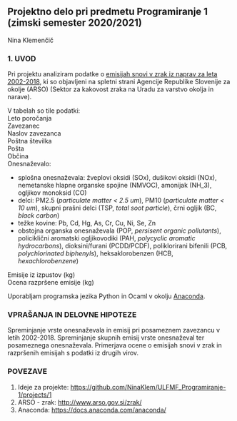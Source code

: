## Projektno delo pri predmetu Programiranje 1 (zimski semester 2020/2021) 

Nina Klemenčič

### 1. UVOD
Pri projektu analiziram podatke o [emisijah snovi v zrak iz naprav za leta 2002-2018](http://okolje.arso.gov.si/onesnazevanje_zraka/devices), ki so objavljeni na spletni strani Agencije Republike Slovenije za okolje (ARSO) (Sektor za kakovost zraka na Uradu za varstvo okolja in narave). 

V tabelah so tile podatki:  
Leto poročanja  
Zavezanec  
Naslov zavezanca  
Poštna številka  
Pošta  
Občina  
Onesnaževalo:  
  - splošna onesnaževala: žveplovi oksidi (SOx), dušikovi oksidi (NOx), nemetanske hlapne organske spojine (NMVOC), amonijak (NH_3), ogljikov monoksid (CO)  
  - delci: PM2.5 (*particulate matter < 2.5 um*), PM10 (*particulate matter < 10 um*), skupni prašni delci (TSP, *total soot particle*), črni ogljik (BC, *black carbon*)  
  - težke kovine: Pb, Cd, Hg, As, Cr, Cu, Ni, Se, Zn  
  - obstojna organska onesnaževala (POP, *persisent organic pollutants*), policiklični aromatski ogljikovodiki (PAH, *polycyclic aromatic hydrocarbons*), dioksini/furani (PCDD/PCDF), poliklorirani bifenili (PCB, *polychlorinated biphenyls*), heksaklorobenzen (HCB, *hexachlorobenzene*)  
  
Emisije iz izpustov (kg)  
Ocena razpršene emisije (kg)  

Uporabljam programska jezika Python in Ocaml v okolju [Anaconda](https://docs.anaconda.com/anaconda/).

### VPRAŠANJA IN DELOVNE HIPOTEZE

Spreminjanje vrste onesnaževala in emisij pri posameznem zavezancu v letih 2002-2018.
Spreminjanje skupnih emisij vrste onesnaževal ter posameznega onesnaževala.
Primerjava ocene o emisijah snovi v zrak in razpršenih emisijah s podatki iz drugih virov.

### POVEZAVE  
1. Ideje za projekte: https://github.com/NinaKlem/ULFMF_Programiranje-1/projects/1  
2. ARSO - zrak: http://www.arso.gov.si/zrak/  
3. Anaconda: https://docs.anaconda.com/anaconda/
